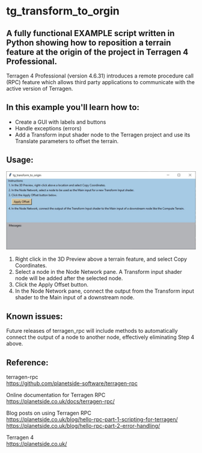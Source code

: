 # tg_transform_to_orgin

## A fully functional EXAMPLE script written in Python showing how to reposition a terrain feature at the origin of the project in Terragen 4 Professional.

Terragen 4 Professional (version 4.6.31) introduces a remote procedure call (RPC) feature which allows third party applications to communicate with the active version of Terragen.

## In this example you'll learn how to: 
* Create a GUI with labels and buttons
* Handle exceptions (errors)
* Add a Transform input shader node to the Terragen project and use its Translate parameters to offset the terrain.

## Usage:
![tg_transform_to_origin GUI](images/tg_transform_to_origin_GUI.JPG) <br />
1. Right click in the 3D Preview above a terrain feature, and select Copy Coordinates.
2. Select a node in the Node Network pane.  A Transform input shader node will be added after the selected node.
3. Click the Apply Offset button.
4. In the Node Network pane, connect the output from the Transform input shader to the Main input of a downstream node.

## Known issues:
Future releases of terragen_rpc will include methods to automatically connect the output of a node to another node, effectively eliminating Step 4 above.

## Reference:
terragen-rpc <br />
https://github.com/planetside-software/terragen-rpc

Online documentation for Terragen RPC <br />
https://planetside.co.uk/docs/terragen-rpc/

Blog posts on using Terragen RPC <br />
https://planetside.co.uk/blog/hello-rpc-part-1-scripting-for-terragen/ <br />
https://planetside.co.uk/blog/hello-rpc-part-2-error-handling/

Terragen 4 <br />
https://planetside.co.uk/